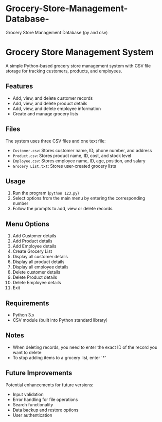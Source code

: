 # Grocery-Store-Management-Database-
Grocery Store Management Database (py and csv)

# Grocery Store Management System

A simple Python-based grocery store management system with CSV file storage for tracking customers, products, and employees.

## Features

- Add, view, and delete customer records
- Add, view, and delete product details  
- Add, view, and delete employee information
- Create and manage grocery lists

## Files

The system uses three CSV files and one text file:
- `Customer.csv`: Stores customer name, ID, phone number, and address
- `Product.csv`: Stores product name, ID, cost, and stock level
- `Employee.csv`: Stores employee name, ID, age, position, and salary
- `Grocery List.txt`: Stores user-created grocery lists

## Usage

1. Run the program (`python 123.py`)
2. Select options from the main menu by entering the corresponding number
3. Follow the prompts to add, view or delete records

## Menu Options

1. Add Customer details
2. Add Product details
3. Add Employee details
4. Create Grocery List
5. Display all customer details
6. Display all product details
7. Display all employee details
8. Delete customer details
9. Delete Product details
10. Delete Employee details
11. Exit

## Requirements

- Python 3.x
- CSV module (built into Python standard library)

## Notes

- When deleting records, you need to enter the exact ID of the record you want to delete
- To stop adding items to a grocery list, enter '*'

## Future Improvements

Potential enhancements for future versions:
- Input validation
- Error handling for file operations
- Search functionality
- Data backup and restore options
- User authentication

